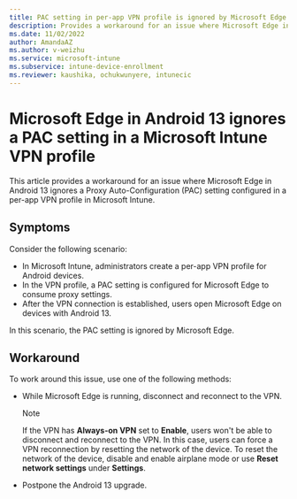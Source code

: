 ```yaml
---
title: PAC setting in per-app VPN profile is ignored by Microsoft Edge in Android 13
description: Provides a workaround for an issue where Microsoft Edge in Android 13 ignores a PAC setting in a per-app VPN profile that's created in Microsoft Intune.
ms.date: 11/02/2022
author: AmandaAZ
ms.author: v-weizhu
ms.service: microsoft-intune
ms.subservice: intune-device-enrollment
ms.reviewer: kaushika, ochukwunyere, intunecic
---
```

# Microsoft Edge in Android 13 ignores a PAC setting in a Microsoft Intune VPN profile

This article provides a workaround for an issue where Microsoft Edge in Android 13 ignores a Proxy Auto-Configuration (PAC) setting configured in a per-app VPN profile in Microsoft Intune.

## Symptoms

Consider the following scenario:

- In Microsoft Intune, administrators create a per-app VPN profile for Android devices.
- In the VPN profile, a PAC setting is configured for Microsoft Edge to consume proxy settings.
- After the VPN connection is established, users open Microsoft Edge on devices with Android 13.

In this scenario, the PAC setting is ignored by Microsoft Edge.

## Workaround

To work around this issue, use one of the following methods:

- While Microsoft Edge is running, disconnect and reconnect to the VPN.

    > [!NOTE]
    > If the VPN has **Always-on VPN** set to **Enable**, users won't be able to disconnect and reconnect to the VPN. In this case, users can force a VPN reconnection by resetting the network of the device. To reset the network of the device, disable and enable airplane mode or use **Reset network settings** under **Settings**.

- Postpone the Android 13 upgrade.
